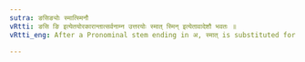 ```yaml
---
sutra: ङसिङ्योः स्मात्स्मिनौ
vRtti: ङसि ङि इत्येतयोरकारान्तात्सर्वनाम्न उत्तरयोः स्मात् स्मिन् इत्येतावादेशौ भवतः ॥
vRtti_eng: After a Pronominal stem ending in अ, स्मात् is substituted for the Ablative ending अस् and स्मिन् for the Locative ending इ ॥

---
```

